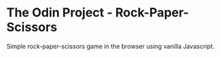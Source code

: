 # The Odin Project - Rock-Paper-Scissors

Simple rock-paper-scissors game in the browser using vanilla Javascript.

